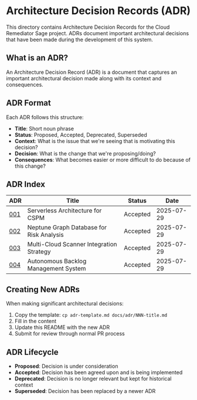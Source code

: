 # Architecture Decision Records (ADR)

This directory contains Architecture Decision Records for the Cloud Remediator Sage project. ADRs document important architectural decisions that have been made during the development of this system.

## What is an ADR?

An Architecture Decision Record (ADR) is a document that captures an important architectural decision made along with its context and consequences.

## ADR Format

Each ADR follows this structure:
- **Title**: Short noun phrase
- **Status**: Proposed, Accepted, Deprecated, Superseded
- **Context**: What is the issue that we're seeing that is motivating this decision?
- **Decision**: What is the change that we're proposing/doing?
- **Consequences**: What becomes easier or more difficult to do because of this change?

## ADR Index

| ADR | Title | Status | Date |
|-----|-------|--------|------|
| [001](001-serverless-architecture.md) | Serverless Architecture for CSPM | Accepted | 2025-07-29 |
| [002](002-neptune-graph-database.md) | Neptune Graph Database for Risk Analysis | Accepted | 2025-07-29 |
| [003](003-multi-cloud-scanner-integration.md) | Multi-Cloud Scanner Integration Strategy | Accepted | 2025-07-29 |
| [004](004-autonomous-backlog-management.md) | Autonomous Backlog Management System | Accepted | 2025-07-29 |

## Creating New ADRs

When making significant architectural decisions:

1. Copy the template: `cp adr-template.md docs/adr/NNN-title.md`
2. Fill in the content
3. Update this README with the new ADR
4. Submit for review through normal PR process

## ADR Lifecycle

- **Proposed**: Decision is under consideration
- **Accepted**: Decision has been agreed upon and is being implemented
- **Deprecated**: Decision is no longer relevant but kept for historical context
- **Superseded**: Decision has been replaced by a newer ADR